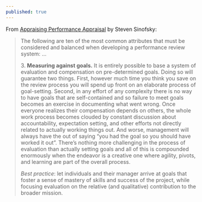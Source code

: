 ```yaml
---
published: true
---
```


From [Appraising Performance Appraisal](https://www.linkedin.com/pulse/20131109201506-2293107-appraising-performance-appraisal/) by Steven Sinofsky:

> The following are ten of the most common attributes that must be considered and balanced when developing a performance review system:
>...
>
> 3\. **Measuring against goals.** It is entirely possible to base a system of evaluation and compensation on pre-determined goals. Doing so will guarantee two things. First, however much time you think you save on the review process you will spend up front on an elaborate process of goal-setting. Second, in any effort of any complexity there is no way to have goals that are self-contained and so failure to meet goals becomes an exercise in documenting what went wrong. Once everyone realizes their compensation depends on others, the whole work process becomes clouded by constant discussion about accountability, expectation setting, and other efforts not directly related to actually working things out. And worse, management will always have the out of saying “you had the goal so you should have worked it out”. There’s nothing more challenging in the process of evaluation than actually setting goals and all of this is compounded enormously when the endeavor is a creative one where agility, pivots, and learning are part of the overall process. 
> 
> _Best practice_: let individuals and their manager arrive at goals that foster a sense of mastery of skills and success of the project, while focusing evaluation on the relative (and qualitative) contribution to the broader mission.
